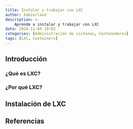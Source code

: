 ```yaml
---
title: Instalar y trabajar con LXC
author: Xabierland
description: >-
    Aprende a instalar y trabajar con LXC
date: 2024-11-04 10:02
categories: [Administración de sistemas, Contenedores]
tags: [LXC, Containers]
---
```


## Introducción

### ¿Qué es LXC?

### ¿Por qué LXC?

## Instalación de LXC

## Referencias
